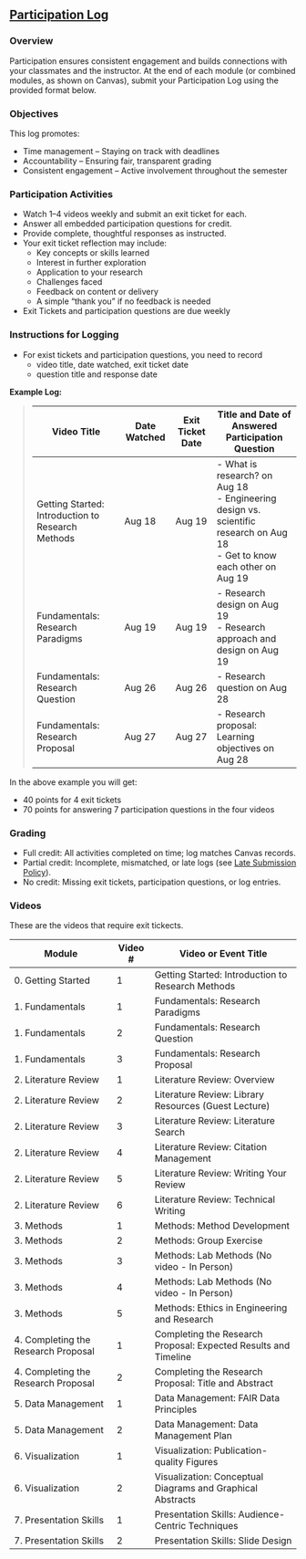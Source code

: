 ## [Participation Log](https://aselshall.github.io/rm/hw/participation)

### Overview

Participation ensures consistent engagement and builds connections with your classmates and the instructor. At the end of each module (or combined modules, as shown on Canvas), submit your Participation Log using the provided format below.

### Objectives

This log promotes:
- Time management – Staying on track with deadlines
- Accountability – Ensuring fair, transparent grading
- Consistent engagement – Active involvement throughout the semester

### Participation Activities

- Watch 1–4 videos weekly and submit an exit ticket for each.
- Answer all embedded participation questions for credit.
- Provide complete, thoughtful responses as instructed.
- Your exit ticket reflection may include:
  - Key concepts or skills learned
  - Interest in further exploration
  - Application to your research
  - Challenges faced
  - Feedback on content or delivery
  - A simple “thank you” if no feedback is needed
- Exit Tickets and participation questions are due weekly


### Instructions for Logging
- For exist tickets and participation questions, you need to record
  - video title, date watched, exit ticket date
  - question title and response date

**Example Log:**

>| Video Title                                       | Date Watched | Exit Ticket Date | Title and Date of Answered Participation Question |
>|---------------------------------------------------|--------------|------------------|--------------------------------------------------|
>| Getting Started: Introduction to Research Methods | Aug 18       | Aug 19           | - What is research? on Aug 18 <br>- Engineering design vs. scientific research on Aug 18 <br> - Get to know each other on Aug 19 |
>| Fundamentals: Research Paradigms                  | Aug 19       | Aug 19           | - Research design on Aug 19 <br>- Research approach and design on Aug 19                                                 | 
>| Fundamentals: Research Question                  | Aug 26       | Aug 26           | - Research question on Aug 28  | 
>| Fundamentals: Research Proposal                  | Aug 27       | Aug 27           | - Research proposal: Learning objectives on Aug 28  | 
>

In the above example you will get: 
- 40 points for 4 exit tickets
- 70 points for answering 7 participation questions in the four videos


### Grading

- Full credit: All activities completed on time; log matches Canvas records.
- Partial credit: Incomplete, mismatched, or late logs (see [Late Submission Policy](https://aselshall.github.io/rm/#late-submission-policy)).
- No credit: Missing exit tickets, participation questions, or log entries.

### Videos
These are the videos that require exit tickects. 

| Module                               | Video # | Video or Event Title                                             |
|--------------------------------------|---------|------------------------------------------------------------------|
| 0. Getting Started                   | 1       | Getting Started: Introduction to Research Methods                |
| 1. Fundamentals                      | 1       | Fundamentals: Research Paradigms                                 |
| 1. Fundamentals                      | 2       | Fundamentals: Research Question                                  |
| 1. Fundamentals                      | 3       | Fundamentals: Research Proposal                                  |
| 2. Literature Review                 | 1       | Literature Review: Overview                                      |
| 2. Literature Review                 | 2       | Literature Review: Library Resources (Guest Lecture)             |
| 2. Literature Review                 | 3       | Literature Review: Literature Search                             |
| 2. Literature Review                 | 4       | Literature Review: Citation Management                           |
| 2. Literature Review                 | 5       | Literature Review: Writing Your Review                           |
| 2. Literature Review                 | 6       | Literature Review: Technical Writing                             |
| 3. Methods                           | 1       | Methods: Method Development                                      |
| 3. Methods                           | 2       | Methods: Group Exercise                                          |
| 3. Methods                           | 3       | Methods: Lab Methods (No video - In Person)                      |
| 3. Methods                           | 4       | Methods: Lab Methods (No video - In Person)                      |
| 3. Methods                           | 5       | Methods: Ethics in Engineering and Research                      |
| 4. Completing the Research Proposal  | 1       | Completing the Research Proposal: Expected Results and Timeline  |
| 4. Completing the Research Proposal  | 2       | Completing the Research Proposal: Title and Abstract             |
| 5. Data Management                   | 1       | Data Management: FAIR Data Principles                            |
| 5. Data Management                   | 2       | Data Management: Data Management Plan                            |
| 6. Visualization                     | 1       | Visualization: Publication-quality Figures                       |
| 6. Visualization                     | 2       | Visualization: Conceptual Diagrams and Graphical Abstracts       |
| 7. Presentation Skills               | 1       | Presentation Skills: Audience-Centric Techniques                 |
| 7. Presentation Skills               | 2       | Presentation Skills: Slide Design                                |
